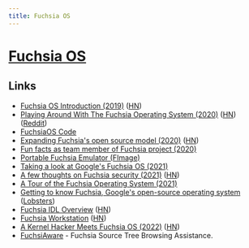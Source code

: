 ```yaml
---
title: Fuchsia OS
---
```


# [Fuchsia OS](https://fuchsia.dev/)


## Links

- [Fuchsia OS Introduction (2019)](https://bzdww.com/article/163937/) ([HN](https://news.ycombinator.com/item?id=19485121))
- [Playing Around With The Fuchsia Operating System (2020)](https://blog.quarkslab.com/playing-around-with-the-fuchsia-operating-system.html) ([HN](https://news.ycombinator.com/item?id=23466564)) ([Reddit](https://www.reddit.com/r/programming/comments/gzprnd/playing_around_with_the_fuchsia_operating_system/))
- [FuchsiaOS Code](https://fuchsia.googlesource.com/fuchsia/)
- [Expanding Fuchsia's open source model (2020)](https://opensource.googleblog.com/2020/12/expanding-fuchsias-open-source-model.html) ([HN](https://news.ycombinator.com/item?id=25347967))
- [Fun facts as team member of Fuchsia project (2020)](https://twitter.com/marcaruel/status/1336722205636517891)
- [Portable Fuchsia Emulator (FImage)](https://github.com/dahliaOS/fimage)
- [Taking a look at Google's Fuchsia OS (2021)](https://www.youtube.com/watch?v=P76hq28dPxQ)
- [A few thoughts on Fuchsia security (2021)](https://blog.cr0.org/2021/06/a-few-thoughts-on-fuchsia-security.html) ([HN](https://news.ycombinator.com/item?id=27487465))
- [A Tour of the Fuchsia Operating System (2021)](https://www.youtube.com/watch?v=gIT1ISCioDY)
- [Getting to know Fuchsia, Google's open-source operating system](https://blog.codemagic.io/fuchsia-os-preview/) ([Lobsters](https://lobste.rs/s/p8bizb/getting_know_fuchsia_google_s_open_source))
- [Fuchsia IDL Overview](https://fuchsia.dev/fuchsia-src/concepts/fidl/overview) ([HN](https://news.ycombinator.com/item?id=30707696))
- [Fuchsia Workstation](https://fuchsia.dev/fuchsia-src/development/build/build_workstation) ([HN](https://news.ycombinator.com/item?id=30827210))
- [A Kernel Hacker Meets Fuchsia OS (2022)](https://swarm.ptsecurity.com/a-kernel-hacker-meets-fuchsia-os/) ([HN](https://news.ycombinator.com/item?id=31497827))
- [FuchsiAware](https://github.com/google/fuchsiaware) - Fuchsia Source Tree Browsing Assistance.
